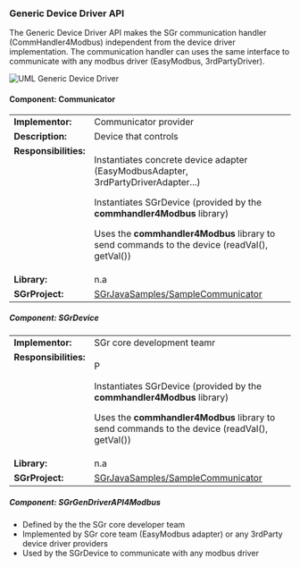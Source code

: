 
### Generic Device Driver API

The Generic Device Driver API makes the SGr communication handler (CommHandler4Modbus) independent from the device driver implementation. The communication handler can uses the same interface to communicate with any modbus driver (EasyModbus, 3rdPartyDriver).

![UML Generic Device Driver](SGrGenericDeviceDriver.drawio "UML Generic Device Driver")


#### Component: Communicator
<table valign="top">
    <tr><td><b>Implementor:</b></td><td>Communicator provider</td></tr>
    <tr><td><b>Description:</b></td><td>Device that controls 
    <tr><td valign="top"><b>Responsibilities:</b></td><td>
                <p>Instantiates concrete device adapter  (EasyModbusAdapter, 3rdPartyDriverAdapter...)</p>
                <p>Instantiates SGrDevice (provided by the <b>commhandler4Modbus</b> library)</p>
                <p>Uses the <b>commhandler4Modbus</b> library to send commands to the device (readVal(), getVal())</p> </td></tr>
    <tr><td><b>Library:</b></td><td>n.a</td></tr>                                                                                          
    <tr><td><b>SGrProject:</b></td><td><a href="https://github.com/SmartgridReady/SGrJavaSamples/tree/master/SampleCommunicator">SGrJavaSamples/SampleCommunicator<a></td></tr>                                                                                                                                                                                                                     
</table>  


##### Component: SGrDevice
<table valign="top">
    <tr><td><b>Implementor:</b></td><td>SGr core development teamr</td></tr>
    <tr><td valign="top"><b>Responsibilities:</b></td><td>
                <p>P</p>
                <p>Instantiates SGrDevice (provided by the <b>commhandler4Modbus</b> library)</p>
                <p>Uses the <b>commhandler4Modbus</b> library to send commands to the device (readVal(), getVal())</p> </td></tr>
    <tr><td><b>Library:</b></td><td>n.a</td></tr>                                                                                          
    <tr><td><b>SGrProject:</b></td><td><a href="https://github.com/SmartgridReady/SGrJavaSamples/tree/master/SampleCommunicator">SGrJavaSamples/SampleCommunicator<a></td></tr>                                                                                                                                                                                                                     
</table> 


##### Component: SGrGenDriverAPI4Modbus
- Defined by the the SGr core developer team
- Implemented by SGr core team (EasyModbus adapter) or any 3rdParty device driver providers
- Used by the SGrDevice to communicate with any modbus driver

